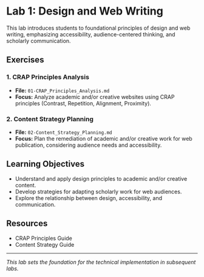 # Lab 1: Design and Web Writing

This lab introduces students to foundational principles of design and web writing, emphasizing accessibility, audience-centered thinking, and scholarly communication.

## Exercises

### 1. CRAP Principles Analysis
- **File:** `01-CRAP_Principles_Analysis.md`
- **Focus:** Analyze academic and/or creative websites using CRAP principles (Contrast, Repetition, Alignment, Proximity).

### 2. Content Strategy Planning
- **File:** `02-Content_Strategy_Planning.md`
- **Focus:** Plan the remediation of academic and/or creative work for web publication, considering audience needs and accessibility.

## Learning Objectives
- Understand and apply design principles to academic and/or creative content.
- Develop strategies for adapting scholarly work for web audiences.
- Explore the relationship between design, accessibility, and communication.

## Resources
- CRAP Principles Guide
- Content Strategy Guide

---

*This lab sets the foundation for the technical implementation in subsequent labs.*
